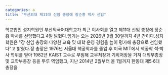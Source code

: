```yaml
---
categories: a
title: "부산외대 제11대 신임 총장에 장순흥 박사 선임"
---
```

학교법인 성지학원인 부산외국어대학교가 최근 이사회를 열고 제11대 신임 총장에 장순흥 박사를 선임했다고 4일 밝혔다.임기는 오는 2026년 9월 30일까지 4년 간이다.성지학원은 "장 신임 총장의 다양한 교육 및 대학 운영 경험을 높이 평가해 총장으로 선임했다"고 밝혔다.장 총장은 1976년 서울대 핵공학과를 졸업 후 미국 MIT에서 핵공학 석·박사 학위를 받아 1982년 KAIST 교수로 부임해 교무처장과 기획처장을 거쳐 대외부총장 및 교학부총장 등을 두루 역임했고, 지난 2014년 2월부터 올 1월까지 한동대 제5·6대 총장을